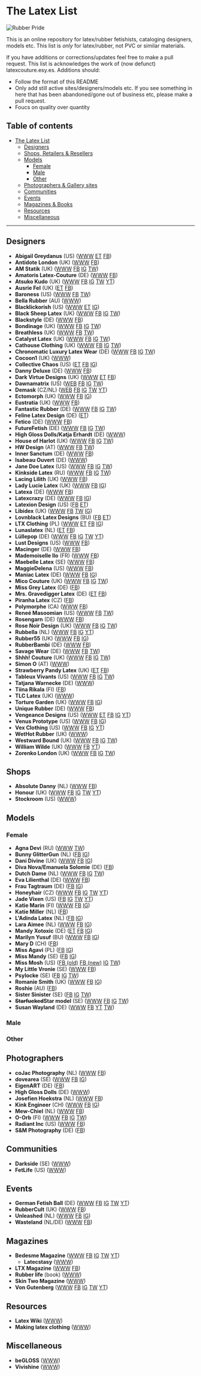 # The Latex List
![Rubber Pride](https://upload.wikimedia.org/wikipedia/commons/thumb/e/e2/Rubber_Fetish_Pride_Flag.svg/512px-Rubber_Fetish_Pride_Flag.svg.png)

This is an online repository for latex/rubber fetishists, cataloging designers, models etc. This list is *only* for latex/rubber, not PVC or similar materials. 

If you have additions or corrections/updates feel free to make a pull request. This list is acknowledges the work of (now defunct) latexcouture.esy.es. Additions should:
- Follow the format of this README
- Only add still active sites/designers/models etc. If you see something in here that has been abandoned/gone out of business etc, please make a pull request.
- Foucs on quality over quantity

## Table of contents

- [The Latex List](#the-latex-list)
  * [Designers](#designers)
  * [Shops, Retailers & Resellers](#shops)
  * [Models](#models)
    * [Female](#female)
    * [Male](#male)
    * [Other](#other)
  * [Photographers & Gallery sites](#photographers)
  * [Communities](#communities)
  * [Events](#events)
  * [Magazines & Books](#magazines)
  * [Resources](#resources)
  * [Miscellaneous](#miscellaneous)

---

## Designers
- **Abigail Greydanus** (US) ([WWW](https://www.abigailgreydanus.com) [ET](https://www.etsy.com/se-en/shop/abigailgreydanus) [FB](https://www.facebook.com/abigailgreydanus/))
- **Antidote London** (UK) ([WWW](http://antidotelondonlatex.co.uk) [FB](https://www.facebook.com/pg/AntidoteLondonLatex))
- **AM Statik** (UK) ([WWW](https://amstatik.wixsite.com/amstatiklatex) [FB](https://www.facebook.com/pg/AmStatik) [IG](https://www.instagram.com/amstatiklatex/) [TW](https://twitter.com/AmStatiklatex))
- **Amatoris Latex-Couture** (DE) ([WWW](http://www.amatoris.de/shop/) [FB](https://www.facebook.com/pg/AmatorisLatexCouture))
- **Atsuko Kudo** (UK) ([WWW](http://www.atsukokudo.com/) [FB](https://www.facebook.com/AtsukoKudoLatex) [IG](https://www.instagram.com/AtsukoKudoLatex/) [TW](https://twitter.com/atsukokudolatex) [YT](https://www.youtube.com/user/atsukokudo))
- **Ausrie Fel** (UK) ([ET](https://www.etsy.com/uk/shop/AusrieFel) [FB](https://www.facebook.com/pg/ausriefelice))
- **Baroness** (US) ([WWW](https://baroness.com) [FB](https://www.facebook.com/latexbaroness) [TW](https://twitter.com/latexbaroness))
- **Bella Rubber** (AU) ([WWW](http://www.bellarubber.com.au))
- **Blacklickorish** (US) ([WWW](http://blacklickorish.com) [ET](https://www.etsy.com/shop/Blacklickorish) [IG](https://www.instagram.com/blacklickorish/))
- **Black Sheep Latex** (UK) ([WWW](https://blacksheeplatex.com/) [FB](https://www.facebook.com/BlackSheepLatex) [IG](https://www.instagram.com/blacksheeplatex/) [TW](https://twitter.com/BlackSheepLatex))
- **Blackstyle** (DE) ([WWW](https://www.blackstyle.de) [FB](https://www.facebook.com/pg/Blackstyle.latex/))
- **Bondinage** (UK) ([WWW](https://www.bondinage.com/) [FB](https://www.facebook.com/Bondinage/) [IG](https://www.instagram.com/bondinage/) [TW](https://twitter.com/Bondinage))
- **Breathless** (UK) ([WWW](http://www.breathless.uk.com) [FB](https://www.facebook.com/BreathlessLatex/) [TW](https://twitter.com/BreathlessLatex))
- **Catalyst Latex** (UK) ([WWW](https://www.catalystlatex.com/) [FB](https://www.facebook.com/CatalystLatex/) [IG](https://www.instagram.com/catalystlatex/) [TW](https://twitter.com/CatalystLatex))
- **Cathouse Clothing** (UK) ([WWW](https://cathouseclothing.com) [FB](https://www.facebook.com/pg/cathouseclothing) [IG](https://www.instagram.com/cathouseclothing/) [TW](https://twitter.com/cathouseclothes))
- **Chronomatic Luxury Latex Wear** (DE) ([WWW](https://www.chronomatic.de/) [FB](https://www.facebook.com/pg/chronomatic.latexwear) [IG](https://www.instagram.com/chronomatic_latex/) [TW](https://twitter.com/chronomaticinfo))
- **Cocoon1** (UK) ([WWW](http://www.cocoon1.com/))
- **Collective Chaos** (US) ([ET](https://www.etsy.com/shop/collectivechaos/) [FB](https://www.facebook.com/collectivechaos/) [IG](https://www.instagram.com/collectivechaos))
- **Danny Deluxe** (DE)  ([WWW](http://www.danny-deluxe.com) [FB](https://www.facebook.com/DannyDeluxeLatex))
- **Dark Virtue Designs** (UK) ([WWW](https://darkvirtuedesigns.com/) [ET](https://www.etsy.com/shop/DarkVirtueDesigns) [FB](https://www.facebook.com/darkvirtuedesigns/))
- **Dawnamatrix** (US) ([WEB](https://dawnamatrix.com/) [FB](https://www.facebook.com/DawnamatrixDesigns/) [IG](https://www.instagram.com/dawnamatrix/) [TW](https://twitter.com/dawnamatrix))
- **Demask** (CZ/NL) ([WEB](http://www.demask.com) [FB](https://www.facebook.com/DemaskAmsterdam/) [IG](https://www.instagram.com/demask_international/) [TW](https://twitter.com/DeMasK) [YT](https://www.youtube.com/user/demaskinternational))
- **Ectomorph** (UK) ([WWW](http://www.ectomorph.com/) [FB](https://www.facebook.com/EctoMorphFashion/) [IG](https://www.instagram.com/krystina_kitsis))
- **Eustratia** (UK) ([WWW](http://www.eustratia.co.uk/) [FB](https://www.facebook.com/pg/Eustratiadesign))
- **Fantastic Rubber** (DE) ([WWW](http://www.fantasticrubber.de/) [FB](https://www.facebook.com/pg/fantasticrubber) [IG](https://www.instagram.com/fantasticrubber/) [TW](https://twitter.com/fantasticrubber))
- **Feline Latex Design** (DE) ([ET](https://www.etsy.com/de/shop/FelineLatexDesigns))
- **Fetico** (DE) ([WWW](https://www.feitico.de/) [FB](https://www.facebook.com/FeiticoMasken))
- **FutureFetish** (DE) ([WWW](https://futurefetish.com/) [FB](https://www.facebook.com/futurefetishcom-149545578400416/) [IG](https://www.instagram.com/futurefetish) [TW](https://twitter.com/futurefetish))
- **High Gloss Dolls/Katja Erhardt** (DE) ([WWW](http://gallery.highglossdolls.com/shop/))
- **House of Harlot** (UK) ([WWW](http://www.houseofharlot.com/) [FB](https://www.facebook.com/houseofharlot) [IG](https://www.instagram.com/houseofharlot/) [TW](https://twitter.com/houseofharlot))
- **HW Design** (AT) ([WWW](https://www.hwdesignshop.com/) [FB](https://www.facebook.com/hwdesignlatex/) [TW](https://twitter.com/HWD_latex))
- **Inner Sanctum** (DE) ([WWW](http://www.innersanctumonline.com/) [FB](https://www.facebook.com/pg/InnerSanctumLatex))
- **Isabeau Ouvert** (DE) ([WWW](https://www.isabeau-ouvert.com/latex-fashion/))
- **Jane Doe Latex** (US) ([WWW](https://shop.janedoelatex.com/) [FB](https://www.facebook.com/Janedoelatex/) [IG](https://www.instagram.com/janedoelatex) [TW](https://twitter.com/janedoelatex))
- **Kinkside Latex** (RU) ([WWW](http://kinkside.com/) [FB](https://www.facebook.com/pg/kinkside) [IG](https://www.instagram.com/kinkside/) [TW](https://twitter.com/KinksideLatex))
- **Lacing Lilith** (UK) ([WWW](www.lacinglilith.com) [FB](https://www.facebook.com/pg/lacinglilithlatexcouture))
- **Lady Lucie Latex** (UK) ([WWW](https://ladylucie.com/) [FB](https://www.facebook.com/LadyLucieLatex/) [IG](https://www.instagram.com/ladylucielatex))
- **Latexa** (DE) ([WWW](http://www.latexa.com/) [FB](https://www.facebook.com/latexa.gmbh/)) 
- **Latexcrazy** (DE) ([WWW](https://www.latexcrazy.com/) [FB](https://www.facebook.com/latexcrazyshop/) [IG]( https://www.instagram.com/latexcrazy))
- **Latexion Design** (US) ([FB](https://www.facebook.com/latexiondesign) [ET](https://www.etsy.com/shop/latexion))
- **Libidex** (UK) ([WWW](http://www.libidex.com) [FB](https://www.facebook.com/libidex/) [TW](https://twitter.com/LibidexLtd) [IG](https://www.instagram.com/libidex/))
- **Lovnblack Latex Designs** (BU) ([FB](https://www.facebook.com/pg/lovnblacklatex/posts/) [ET](https://www.etsy.com/shop/lovnblack))
- **LTX Clothing** (PL) ([WWW](http://www.ltxclothing.com/) [ET](https://www.etsy.com/uk/people/ltxclothing) [FB](https://www.facebook.com/pg/ltxclothingcom) [IG](https://www.instagram.com/ltxclothing/))
- **Lunaslatex** (NL) ([ET](https://www.etsy.com/nl/shop/Lunaslatex) [FB](https://www.facebook.com/lunaslatexx-1275687902594977/))
- **Lüllepop** (DE) ([WWW](https://luellepop-design.de/) [FB](https://www.facebook.com/Luellepop.LaTextil.Couture) [IG](https://www.instagram.com/luellepop_latextil_couture/) [TW](https://twitter.com/luellepop) [YT](https://www.youtube.com/channel/UCQ4Ksci4jvkwysCjFGPAusA))
- **Lust Designs** (US) ([WWW](https://www.lustdesigns.com/) [FB](https://www.facebook.com/pg/lustdesigns))
- **Macinger** (DE) ([WWW](https://www.macinger.com)  [FB](https://www.facebook.com/pg/macingerlatex))
- **Mademoiselle Ilo** (FR) ([WWW](https://mademoiselle-ilo.fr/en/) [FB](https://www.facebook.com/Mademoiselle.Ilo.latex.design.Paris/))
- **Maebelle Latex** (SE) ([WWW](https://maebellelatex.com) [FB](https://www.facebook.com/maebellelatex))
- **MaggieDelena** (US) ([WWW](http://www.maggiedelena.com/) [FB](https://www.facebook.com/maggiedelenalatex/))
- **Maniac Latex** (DE) ([WWW](https://www.maniaclatex.com/) [FB](https://www.facebook.com/maniaclatex) [IG](https://www.instagram.com/maniaclatex/))
- **Mico Couture** (UK) ([WWW](https://micocouture.com/) [FB](https://www.facebook.com/pg/micocouture/) [IG](https://www.instagram.com/micocouturelatex/) [TW](https://twitter.com/micocouture))
- **Miss Grey Latex** (DE) ([FB](https://www.facebook.com/pg/missgreylatex/))
- **Mrs. Gravedigger Latex** (DE) ([ET](https://www.etsy.com/de/shop/MrsGravedigger) [FB](https://www.facebook.com/mrsgravediggerLatex))
- **Piranha Latex** (CZ) ([FB](https://www.facebook.com/pg/latexpiranha))
- **Polymorphe** (CA) ([WWW](https://polymorphe.com) [FB](https://www.facebook.com/pg/Polymorphe.Latex))
- **Reneé Masoomian** (US) ([WWW](http://www.reneemasoomian.com) [FB](https://www.facebook.com/pg/ReneeMasoomianNYC) [TW](https://twitter.com/ReneeMasoomian))
- **Rosengarn** (DE) ([WWW](https://www.rosengarn.de/) [FB](https://www.facebook.com/pg/Rosengarn/))
- **Rose Noir Design** (UK) ([WWW](http://rosenoirdesigns.com/) [FB](https://www.facebook.com/rosenoirdesigns/) [IG](https://www.instagram.com/rosenoirdesigns/) [TW](https://twitter.com/rosenoirdesigns))
- **Rubbella** (NL) ([WWW](https://www.rubbella.nl) [FB](https://www.facebook.com/pg/Rubbella) [IG](https://www.instagram.com/wendyrubbella/) [YT](https://www.youtube.com/user/wendyrubbella))
- **Rubber55** (UK) ([WWW](https://rubber55.co.uk/) [FB](https://www.facebook.com/Rubber55official/) [IG](https://www.instagram.com/rubber55_official/))
- **RubberBambi** (DE) ([WWW](https://rubberbambi.de) [FB](https://www.facebook.com/pg/RubberBambi-1450071368632463))
- **Savage Wear** (DE) ([WWW](https://www.savage-wear.com/) [FB](https://www.facebook.com/pg/savagewear) [TW](https://twitter.com/savagewear))
- **Shhh! Couture** (UK) ([WWW](https://www.shhhcouturelatex.co.uk/) [FB](https://www.facebook.com/pg/ShhhCoutureLatex) [IG](https://www.instagram.com/shhhcouturelatex) [TW](https://twitter.com/shhhcouture))
- **Simon O** (AT) ([WWW](https://www.simon-o.com/))
- **Strawberry Pandy Latex** (UK) ([ET](https://www.etsy.com/shop/StrawberryPandaStore) [FB](https://www.facebook.com/pg/StrawberryPandaLatex))
- **Tableux Vivants** (US) ([WWW](https://www.tableauxvivantslatex.com/) [FB](https://www.facebook.com/TableauxVivants) [IG](https://www.instagram.com/tableaux_vivants) [TW](https://twitter.com/TABLEAUX_VIVANT))
- **Tatjana Warnecke** (DE) ([WWW](https://www.tatjana-warnecke.com/))
- **Tiina Rikala** (FI) ([FB](https://www.facebook.com/pg/latexbytiinarikala))
- **TLC Latex** (UK) ([WWW](https://tlclatex.com))
- **Torture Garden** (UK) ([WWW](https://torturegardenlatex.com) [FB](https://www.facebook.com/torturegardenclothing) [IG](https://www.instagram.com/torturegardenlatex/))
- **Unique Rubber** (DE) ([WWW](https://www.unique-rubber.de) [FB](https://www.facebook.com/UniqueRubber))
- **Vengeance Designs** (US) ([WWW](https://vengeancedesigns.net/) [ET](https://www.etsy.com/uk/shop/vengeancedesigns) [FB](https://www.facebook.com/vengeancedesigns) [IG](https://www.instagram.com/vengeancedesigns/) [YT](https://www.youtube.com/user/lovemelydiafans))
- **Venus Prototype** (US) ([WWW](https://venusprototypelatex.com/) [FB](https://www.facebook.com/venusprototype/) [IG](https://www.instagram.com/xvenusprototypex/))
- **Vex Clothing** (US)  ([WWW](https://vexclothing.com/) [FB](https://www.facebook.com/VexClothing/) [IG](https://www.instagram.com/vexclothing/) [YT](https://www.youtube.com/channel/UC8sMrTmGx6Rul0SM853rY-g))
- **WetHot Rubber** (UK) ([WWW](http://wethot.co.uk/))
- **Westward Bound** (UK) ([WWW](https://www.westwardbound.com/) [FB](https://www.facebook.com/westwardboundlatex/) [IG](https://www.instagram.com/westwardboundlatex/) [TW](https://twitter.com/westward_bound))
- **William Wilde** (UK) ([WWW](https://www.williamwilde.com) [FB](https://www.facebook.com/pg/mrwilliamwilde/) [YT](https://www.youtube.com/user/WilliamWildeTV))
- **Zorenko London** (UK) ([WWW](https://www.zorenko.co.uk/) [FB](https://www.facebook.com/pg/Zorenko.LDN) [IG](https://www.instagram.com/zorenkolondon/) [TW](https://twitter.com/ZorenkoLondon))

## Shops
- **Absolute Danny** (NL) ([WWW](http://www.absolutedanny.com/) [FB](https://www.facebook.com/pg/Absolute-Danny-388274791324944))
- **Honour** (UK) ([WWW](https://www.honour.co.uk) [FB](https://www.facebook.com/honourclothing01) [IG](https://www.instagram.com/honourclothing/) [TW](https://twitter.com/honourclothing) [YT](https://www.youtube.com/user/honourclothing/))
- **Stockroom** (US) ([WWW](https://www.stockroom.com/))

## Models
### Female
- **Agna Devi** (RU) ([WWW](http://fetishmodel.ru/) [TW](https://twitter.com/agnafetish))
- **Bunny GlitterGun** (NL) ([FB](https://www.facebook.com/pg/BunnyGlitterGun/) [IG](https://www.instagram.com/BunnyGlitterGun/))
- **Dani Divine** (UK) ([WWW](https://danidivine.bigcartel.com/) [FB](https://www.facebook.com/pg/danidivinemodel) [IG](https://www.instagram.com/dani_divine))
- **Diva Nova/Emanuela Solomie** (DE) ([FB](https://www.facebook.com/pg/Diva-NovaEmanuela-Solomie-161528183887664))
- **Dutch Dame** (NL) ([WWW](https://www.dutchdame.com/) [FB](https://www.facebook.com/DutchDame) [IG](https://www.instagram.com/dutchdameofficial/) [TW](https://twitter.com/dutchdame1))
- **Eva Lilienthal** (DE) ([WWW](http://www.evalilienthal.de/) [FB](https://www.facebook.com/pg/ModelEvaLilienthal))
- **Frau Tagtraum** (DE) ([FB](https://www.facebook.com/FrauTagtraum) [IG](https://www.instagram.com/frau.tagtraum/))
- **Honeyhair** (CZ) ([WWW](http://www.honeyhair.net) [FB](https://www.facebook.com/Honeyhairmodel) [IG](https://www.instagram.com/honeyhair_model/) [TW](https://twitter.com/Honeyhair) [YT](https://www.youtube.com/user/modelHoneyhair))
- **Jade Vixen** (US) ([FB](https://www.facebook.com/pg/modeljade) [IG](https://www.instagram.com/jade_vixen/) [TW](https://twitter.com/jade_vixen) [YT](https://www.youtube.com/user/ModelJadeVixen))
- **Katie Marin** (FI) ([WWW](http://www.katiemarin.com) [FB](https://www.facebook.com/pg/KatieMarinModel) [IG](https://www.instagram.com/katiemarin/))
- **Katie Miller** (NL) ([FB](https://www.facebook.com/pg/katiemillerofficial))
- **L'Adinda Latex** (NL) ([FB](https://www.facebook.com/pg/ladindalatex/) [IG](https://www.instagram.com/l.adinda.latex/))
- **Lara Aimee** (NL) ([WWW](http://www.lara-aimee.nl/) [FB](https://www.facebook.com/pg/LaraAimeeOfficial) [IG](https://www.instagram.com/the_lara_aimee/))
- **Mandy Xotoxic** (DE) ([ET](https://www.etsy.com/people/mandyxotoxic) [FB](https://www.facebook.com/pg/ModelMandyXotoxic) [IG](https://www.instagram.com/mandyxotoxic))
- **Marilyn Yusuf** (BU) ([WWW](http://www.marilynlatex.com) [FB](https://www.facebook.com/MarilynYusuf/) [IG](https://www.instagram.com/marilynyusuf1))
- **Mary D** (CH) ([FB](https://www.facebook.com/pg/ModelMaryD))
- **Miss Agavi** (PL) ([FB](https://www.facebook.com/pg/miss.agavi) [IG](https://www.instagram.com/miss_agavi))
- **Miss Mandy** (SE) ([FB](https://www.facebook.com/pg/MissMandyOfficial/) [IG](https://www.instagram.com/missmandyofficial))
- **Miss Mosh** (US) ([FB (old)](https://www.facebook.com/Miss-Mosh-259779070725752/) [FB (new)](https://www.facebook.com/OfficiallyMosh) [IG](https://www.instagram.com/officiallymosh/) [TW](https://twitter.com/totallymosh))
- **My Little Vronie** (SE) ([WWW](https://onlyfans.com/mylittlevronie) [FB](https://www.facebook.com/MyLittleVronie))
- **Psylocke** (SE) ([FB](https://www.facebook.com/Psylocke.se) [IG](https://www.instagram.com/psylocke_model/) [TW](https://twitter.com/psylockemodel))
- **Romanie Smith** (UK) ([WWW](http://www.romaniesmith.com/) [FB](https://www.facebook.com/pg/romaniesmithmodel/) [IG](https://www.instagram.com/romaniesmith/))
- **Roshie** (AU) ([FB](https://www.facebook.com/pg/RoshieModel/))
- **Sister Sinister** (SE) ([FB](https://www.facebook.com/SisSinister/) [IG](https://www.instagram.com/sister_sinister/) [TW](https://twitter.com/sistersinister))
- **~~Starfucked~~Star model** (SE) ([WWW](https://starfuckedmodel.bigcartel.com/) [FB](https://www.facebook.com/pg/Starf.model) [IG](https://www.instagram.com/starfuckedmodel) [TW](https://twitter.com/StarfuckedModel))
- **Susan Wayland** (DE) ([WWW](https://www.susanwaylandclub.com/) [FB](https://www.facebook.com/SusanWaylandOfficialPage/) [YT](https://www.youtube.com/channel/UCSaOMO1Ks_Lrvmb9OxrhrLw) [TW](https://twitter.com/susanwayland))

### Male

### Other

## Photographers
- **coJac Photography** (NL) ([WWW](https://www.facebook.com/cojacphoto) [FB](https://www.facebook.com/cojacphoto))
- **dovearea** (SE) ([WWW](http://dovearea.se/) [FB](https://www.facebook.com/dovearea) [IG](https://www.instagram.com/dovearea.se/))
- **EigenART** (DE) ([FB](https://www.facebook.com/pg/EigenART-fotographie-186926034789842))
- **High Gloss Dolls** (DE) ([WWW](http://gallery.highglossdolls.com/))
- **Josefien Hoekstra** (NL) ([WWW](https://josefienhoekstra.com/) [FB](https://www.facebook.com/pg/josefienhoekstra))
- **Kink Engineer** (CH) ([WWW](https://www.kinkengineer.com) [FB](https://www.facebook.com/pg/KinkEngineer/) [IG](https://www.instagram.com/kink_engineer/))
- **Mew-Chiel** (NL) ([WWW](http://www.me-chiel.com) [FB](https://www.facebook.com/pg/mewchiel))
- **O-Orb** (FI) ([WWW](http://www.0-orb.net/zero/) [FB](https://www.facebook.com/pg/0orb.shines) [IG](https://www.instagram.com/zero_scope/) [TW](https://twitter.com/Zer0orb))
- **Radiant Inc** (US) ([WWW](https://www.radiantinc.net/) [FB](https://www.facebook.com/pg/Radiant.Inc.L))
- **S&M Photography** (DE) ([FB](https://www.facebook.com/pg/SM.Fashion.Photography))

## Communities
- **Darkside** (SE) ([WWW](http://darkside.se))
- **FetLife** (US) ([WWW](http://fetlife.com))

## Events
- **German Fetish Ball** (DE) ([WWW](https://www.german-fetish-ball.com/) [FB](https://www.facebook.com/germanfetishballweekend) [IG](https://www.instagram.com/germanfetishball/) [TW](https://twitter.com/germanfetball) [YT](https://www.youtube.com/user/germanfetishball))
- **RubberCult** (UK) ([WWW](http://www.rubber-cult.com) [FB](https://www.facebook.com/pg/RubberCult/))
- **Unleashed** (NL) ([WWW](https://www.unleashedparty.com/) [FB](https://www.facebook.com/pg/UnleashedParty) [IG](https://www.instagram.com/unleashedparty/))
- **Wasteland** (NL/DE) ([WWW](https://www.wasteland.nl/) [FB](https://www.facebook.com/Wastelandparty/))

## Magazines
- **Bedesme Magazine** ([WWW](https://bedeseme.com/) [FB](https://www.facebook.com/Bedeseme) [IG](https://www.instagram.com/bedeseme/) [TW](https://twitter.com/Bedeseme) [YT](https://www.youtube.com/channel/UCCYrvQfpNBJQGNhQQ6gMmRQ))
  - **Latecstasy** ([WWW](https://bedeseme.com/latecstasy-issues/))
- **LTX Magazine** ([WWW](https://ltxmagazine1.wixsite.com/ltxmag) [FB](https://www.facebook.com/ltxmag))
- **Rubber life** (book) ([WWW](http://www.rubberlife.com/))
- **Skin Two Magazine** ([WWW](https://www.skintwo.com/sk2-magazine))
- **Von Gutenberg** ([WWW](https://www.vongutenberg.com/) [FB](https://www.facebook.com/vongutenbergmagazine/) [IG](https://www.instagram.com/vongutenberg_magazine/) [TW](https://twitter.com/vongutenbergmag) [YT](https://www.youtube.com/user/ErikvonGutenberg/videos))

## Resources
- **Latex Wiki** ([WWW](https://latexwiki.com/index.php?title=Main_Page))
- **Making latex clothing** ([WWW](http://makinglatexclothing.com/))

## Miscellaneous
- **beGLOSS** ([WWW](https://www.begloss.com))
- **Vivishine** ([WWW](https://www.vivishine.com))
